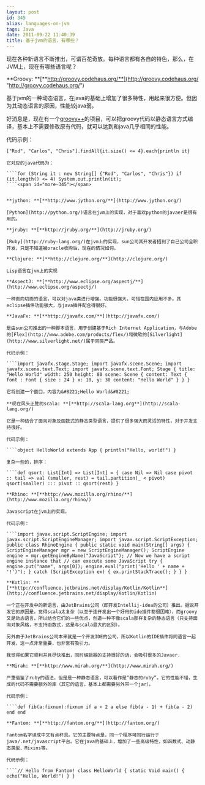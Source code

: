```yaml
---
layout: post
id: 345
alias: languages-on-jvm
tags: Java
date: 2011-09-22 11:40:39
title: 基于jvm的语言，有哪些？
---
```


现在各种新语言不断推出，可谓百花奇放。每种语言都有各自的特色，那么，在JVM上，现在有哪些语言呢？

**Groovy: **[**http://groovy.codehaus.org/**](http://groovy.codehaus.org/ "http://groovy.codehaus.org/")

基于jvm的一种动态语言，在java的基础上增加了很多特性，用起来很方便。但因为其动态语言的原因，性能较java弱。

好消息是，现在有一个[groovy++](http://code.google.com/p/groovypptest/)的项目，可以把groovy代码以静态语言方式编译，基本上不需要修改原有代码，就可以达到和java几乎相同的性能。

代码示例：

    ["Rod", "Carlos", "Chris"].findAll{it.size() <= 4}.each{println it}

    它对应的java代码为：

    ````for (String it : new String[] {"Rod", "Carlos", "Chris"}) if (it.length() <= 4) System.out.println(it);
    ````<span id="more-345"></span>
    

    **jython: **[**http://www.jython.org/**](http://www.jython.org/)

    [Python](http://python.org/)语言在jvm上的实现，对于喜欢python的javaer是很有用的。

    **jruby: **[**http://jruby.org/**](http://jruby.org/)

    [Ruby](http://ruby-lang.org/)在jvm上的实现，sun公司其开发者招到了自己公司全职开发，只是不知道被oracle收购后，现在的情况如何。

    **Clojure: **[**http://clojure.org/**](http://clojure.org/)

    Lisp语言在jvm上的实现

    **AspectJ: **[**http://www.eclipse.org/aspectj/**](http://www.eclipse.org/aspectj/)

    一种面向切面的语言，可以对java类进行增强。功能很强大，可惜在国内应用不多。其eclipse插件功能强大，与java插件配合得很好。

    **JavaFx: **[**http://javafx.com/**](http://javafx.com/)

    是由sun公司推出的一种脚本语言，用于创建基于Rich Internet Application，与Adobe的[Flex](http://www.adobe.com/products/flex/)和微软的[Silverlight](http://www.silverlight.net/)属于同类产品。

    代码示例：

    ````import javafx.stage.Stage; import javafx.scene.Scene; import javafx.scene.text.Text; import javafx.scene.text.Font; Stage { title: "Hello World" width: 250 height: 80 scene: Scene { content: Text { font : Font { size : 24 } x: 10, y: 30 content: "Hello World" } } } 

    它将创建一个窗口，内容为&#8221;Hello World&#8221;

    **现在风头正胜的scala: **[**http://scala-lang.org**](http://scala-lang.org/)

    它是一种结合了面向对象及函数式的静态类型语言，提供了很多强大而灵活的特性，对于并发支持很好。

    代码示例：

    ````object HelloWorld extends App { println("Hello, world!") }

    复杂一些的，排序：

    ````def qsort: List[Int] => List[Int] = { case Nil => Nil case pivot :: tail => val (smaller, rest) = tail.partition(_ < pivot) qsort(smaller) ::: pivot :: qsort(rest) }

    **Rhino: **[**http://www.mozilla.org/rhino/**](http://www.mozilla.org/rhino/)

    Javascript在jvm上的实现。

    代码示例：

    ````import javax.script.ScriptEngine; import javax.script.ScriptEngineManager; import javax.script.ScriptException; public class RhinoEngine { public static void main(String[] args) { ScriptEngineManager mgr = new ScriptEngineManager(); ScriptEngine engine = mgr.getEngineByName("JavaScript"); // Now we have a script engine instance that // can execute some JavaScript try { engine.put("name", args[0]); engine.eval("print('Hello ' + name + '!')"); } catch (ScriptException ex) { ex.printStackTrace(); } } }

    **Kotlin: **[**http://confluence.jetbrains.net/display/Kotlin/Kotlin**](http://confluence.jetbrains.net/display/Kotlin/Kotlin)

    一个正在开发中的新语言，由JetBrains公司（即开发Intellij-idea的公司）推出。据说开发它的原因是，觉得scala太复杂（以至于连开发出一个好用的ide插件都很困难），而groovy又是动态语言，所以结合它们的一些优点，创造一种不像scala那样复杂的静态语言（只支持面向对象风格，不支持函数式，这是与scala最大的区别）。

    另外由于JetBrains公司本来就是一个开发IDE的公司，所以Kotlin的IDE插件将同语言一起开发，这一点非常重要，也非常有吸引力。

    我觉得如果它顺利并且尽快推出，同时编辑器的支持很好的话，会吸引很多的Javaer.

    **Mirah: **[**http://www.mirah.org/**](http://www.mirah.org/)

    严重借鉴了ruby的语法，但是是一种静态语言，可以看作是“静态的ruby”。它的性能不错，生成的代码不需要额外的库（其它的语言，基本上都需要另外带一个jar）。

    代码示例：

    ````def fib(a:fixnum):fixnum if a < 2 a else fib(a - 1) + fib(a - 2) end end

    **Fantom: **[**http://fantom.org/**](http://fantom.org/)

    Fantom名字译成中文有点杯具。它的主要特点是，同一个程序可同行运行于java/.net/javascript平台。它在java的基础上，增加了一些高级特性，如函数式、动静态类型、Mixins等。

    代码示例：

    ````// Hello from Fantom! class HelloWorld { static Void main() { echo("Hello, World!") } }
